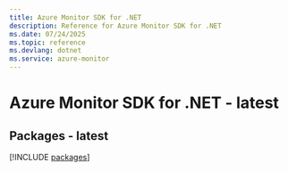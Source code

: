 ```yaml
---
title: Azure Monitor SDK for .NET
description: Reference for Azure Monitor SDK for .NET
ms.date: 07/24/2025
ms.topic: reference
ms.devlang: dotnet
ms.service: azure-monitor
---
```

# Azure Monitor SDK for .NET - latest
## Packages - latest
[!INCLUDE [packages](monitor-index.md)]